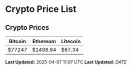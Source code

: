 # Crypto Price List

## Crypto Prices
| Bitcoin | Ethereum | Litecoin |
| ------- | -------- | -------- |
| $77247 | $1498.64 | $67.34 |
**Last Updated:** 2025-04-07 11:07 UTC
**Last Updated:** $DATE$
